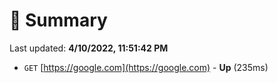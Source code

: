 # 📖 Summary
Last updated: **4/10/2022, 11:51:42 PM**

- `GET` [https://google.com](https://google.com) - **Up** (235ms)
